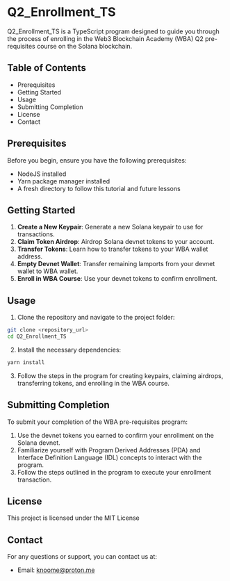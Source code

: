 # Q2_Enrollment_TS

Q2_Enrollment_TS is a TypeScript program designed to guide you through the process of enrolling in the Web3 Blockchain Academy (WBA) Q2 pre-requisites course on the Solana blockchain.

## Table of Contents

- Prerequisites
- Getting Started
- Usage
- Submitting Completion
- License
- Contact

## Prerequisites

Before you begin, ensure you have the following prerequisites:

- NodeJS installed
- Yarn package manager installed
- A fresh directory to follow this tutorial and future lessons

## Getting Started

1. **Create a New Keypair**: Generate a new Solana keypair to use for transactions.
2. **Claim Token Airdrop**: Airdrop Solana devnet tokens to your account.
3. **Transfer Tokens**: Learn how to transfer tokens to your WBA wallet address.
4. **Empty Devnet Wallet**: Transfer remaining lamports from your devnet wallet to WBA wallet.
5. **Enroll in WBA Course**: Use your devnet tokens to confirm enrollment.

## Usage

1. Clone the repository and navigate to the project folder:

```bash
git clone <repository_url> 
cd Q2_Enrollment_TS
````

2. Install the necessary dependencies:

```bash
yarn install
```

3. Follow the steps in the program for creating keypairs, claiming airdrops, transferring tokens, and enrolling in the WBA course.

## Submitting Completion

To submit your completion of the WBA pre-requisites program:

1. Use the devnet tokens you earned to confirm your enrollment on the Solana devnet.
2. Familiarize yourself with Program Derived Addresses (PDA) and Interface Definition Language (IDL) concepts to interact with the program.
3. Follow the steps outlined in the program to execute your enrollment transaction.

## License

This project is licensed under the MIT License 

## Contact

For any questions or support, you can contact us at:

- Email: [knoome@proton.me](mailto:knoome@proton.me)
